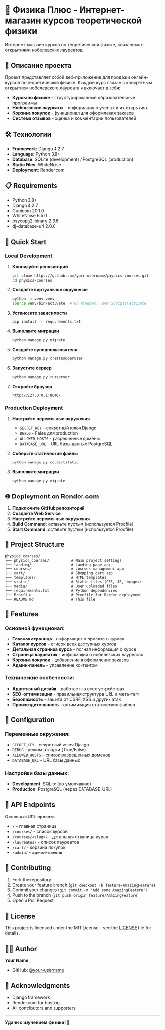 # 🚀 Физика Плюс - Интернет-магазин курсов теоретической физики

Интернет-магазин курсов по теоретической физике, связанных с открытиями нобелевских лауреатов.

## 🎯 Описание проекта

Проект представляет собой веб-приложение для продажи онлайн-курсов по теоретической физике. Каждый курс связан с конкретным открытием нобелевского лауреата и включает в себя:

- **Курсы по физике** - структурированные образовательные программы
- **Нобелевские лауреаты** - информация о ученых и их открытиях
- **Корзина покупок** - функционал для оформления заказов
- **Система отзывов** - оценка и комментарии пользователей

## 🛠 Технологии

- **Framework**: Django 4.2.7
- **Language**: Python 3.8+
- **Database**: SQLite (development) / PostgreSQL (production)
- **Static Files**: WhiteNoise
- **Deployment**: Render.com

## 📋 Requirements

- Python 3.8+
- Django 4.2.7
- Gunicorn 20.1.0
- WhiteNoise 6.5.0
- psycopg2-binary 2.9.6
- dj-database-url 2.0.0

## 🚀 Quick Start

### Local Development

1. **Клонируйте репозиторий**
   ```bash
   git clone https://github.com/your-username/physics-courses.git
   cd physics-courses
   ```

2. **Создайте виртуальное окружение**
   ```bash
   python -m venv venv
   source venv/bin/activate  # On Windows: venv\Scripts\activate
   ```

3. **Установите зависимости**
   ```bash
   pip install -r requirements.txt
   ```

4. **Выполните миграции**
   ```bash
   python manage.py migrate
   ```

5. **Создайте суперпользователя**
   ```bash
   python manage.py createsuperuser
   ```

6. **Запустите сервер**
   ```bash
   python manage.py runserver
   ```

7. **Откройте браузер**
   ```
   http://127.0.0.1:8000/
   ```

### Production Deployment

1. **Настройте переменные окружения**
   - `SECRET_KEY` - секретный ключ Django
   - `DEBUG` - False для production
   - `ALLOWED_HOSTS` - разрешенные домены
   - `DATABASE_URL` - URL базы данных PostgreSQL

2. **Соберите статические файлы**
   ```bash
   python manage.py collectstatic
   ```

3. **Выполните миграции**
   ```bash
   python manage.py migrate
   ```

## 🌐 Deployment on Render.com

1. **Подключите GitHub репозиторий**
2. **Создайте Web Service**
3. **Настройте переменные окружения**
4. **Build Command**: оставьте пустым (используется Procfile)
5. **Start Command**: оставьте пустым (используется Procfile)

## 📁 Project Structure

```
physics_courses/
├── physics_courses/          # Main project settings
├── landing/                  # Landing page app
├── courses/                  # Courses management app
├── cart/                     # Shopping cart app
├── templates/                # HTML templates
├── static/                   # Static files (CSS, JS, images)
├── media/                    # User uploaded files
├── requirements.txt          # Python dependencies
├── Procfile                  # Procfile for Render deployment
└── README.md                 # This file
```

## 🎨 Features

### Основной функционал:
- **Главная страница** - информация о проекте и курсах
- **Каталог курсов** - список всех доступных курсов
- **Детальная страница курса** - полная информация о курсе
- **Страница лауреатов** - информация о нобелевских лауреатах
- **Корзина покупок** - добавление и оформление заказов
- **Админ-панель** - управление контентом

### Технические особенности:
- **Адаптивный дизайн** - работает на всех устройствах
- **SEO-оптимизация** - правильная структура URL и мета-теги
- **Безопасность** - защита от CSRF, XSS и других атак
- **Производительность** - оптимизация статических файлов

## 🔧 Configuration

### Переменные окружения:
- `SECRET_KEY` - секретный ключ Django
- `DEBUG` - режим отладки (True/False)
- `ALLOWED_HOSTS` - список разрешенных доменов
- `DATABASE_URL` - URL базы данных

### Настройки базы данных:
- **Development**: SQLite (по умолчанию)
- **Production**: PostgreSQL (через DATABASE_URL)

## 📱 API Endpoints

Основные URL проекта:
- `/` - главная страница
- `/courses/` - список курсов
- `/courses/<slug>/` - детальная страница курса
- `/laureates/` - список лауреатов
- `/cart/` - корзина покупок
- `/admin/` - админ-панель

## 🤝 Contributing

1. Fork the repository
2. Create your feature branch (`git checkout -b feature/AmazingFeature`)
3. Commit your changes (`git commit -m 'Add some AmazingFeature'`)
4. Push to the branch (`git push origin feature/AmazingFeature`)
5. Open a Pull Request

## 📄 License

This project is licensed under the MIT License - see the [LICENSE](LICENSE) file for details.

## 👨‍💻 Author

**Your Name**
- GitHub: [@your-username](https://github.com/your-username)

## 🙏 Acknowledgments

- Django framework
- Render.com for hosting
- All contributors and supporters

---

**Удачи с изучением физики! 🚀** 